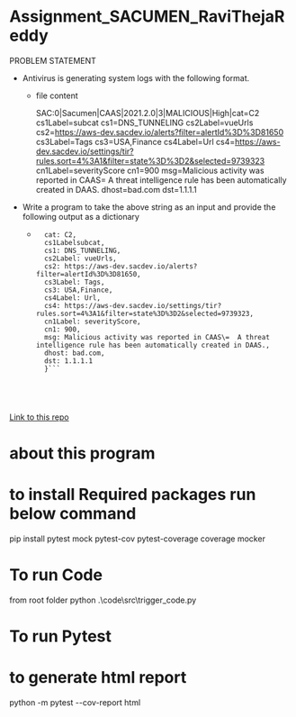 # Assignment_SACUMEN_RaviThejaReddy
PROBLEM STATEMENT

* Antivirus is generating system logs with the following format.
    * file content

        SAC:0|Sacumen|CAAS|2021.2.0|3|MALICIOUS|High|cat=C2 cs1Label=subcat cs1=DNS_TUNNELING cs2Label=vueUrls cs2=https://aws-dev.sacdev.io/alerts?filter=alertId%3D%3D81650 cs3Label=Tags cs3=USA,Finance cs4Label=Url cs4=https://aws-dev.sacdev.io/settings/tir?rules.sort=4%3A1&filter=state%3D%3D2&selected=9739323 cn1Label=severityScore cn1=900 msg=Malicious activity was reported in CAAS\= A threat intelligence rule has been automatically created in DAAS. dhost=bad.com dst=1.1.1.1
* Write a program to take the above string as an input and provide the following output as a dictionary
    * ```{
        cat: C2,
        cs1Labelsubcat,
        cs1: DNS_TUNNELING,
        cs2Label: vueUrls,
        cs2: https://aws-dev.sacdev.io/alerts?filter=alertId%3D%3D81650,
        cs3Label: Tags,
        cs3: USA,Finance,
        cs4Label: Url,
        cs4: https://aws-dev.sacdev.io/settings/tir?rules.sort=4%3A1&filter=state%3D%3D2&selected=9739323,
        cn1Label: severityScore,
        cn1: 900,
        msg: Malicious activity was reported in CAAS\=  A threat intelligence rule has been automatically created in DAAS.,
        dhost: bad.com,
        dst: 1.1.1.1
        }```





[Link to this repo](https://github.com/RaviThejaReddy/Assignment_SACUMEN_RaviThejaReddy)
# about this program


#  to install Required packages  run below command
pip install pytest mock pytest-cov pytest-coverage coverage mocker


# To run Code
from root folder 
python .\code\src\trigger_code.py

# To run Pytest
# to generate html report 
python -m pytest --cov-report html


